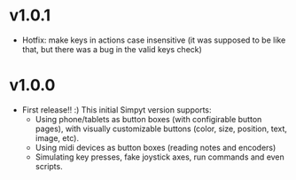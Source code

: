 # v1.0.1

- Hotfix: make keys in actions case insensitive (it was supposed to be like that, but there was a bug in the valid keys check)

# v1.0.0

- First release!! :) This initial Simpyt version supports:
    - Using phone/tablets as button boxes (with configirable button pages), with visually customizable buttons (color, size, position, text, image, etc).
    - Using midi devices as button boxes (reading notes and encoders)
    - Simulating key presses, fake joystick axes, run commands and even scripts.
